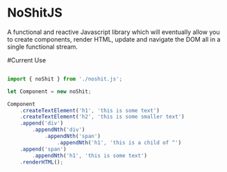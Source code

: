 # NoShitJS

A functional and reactive Javascript library which will eventually allow you to create components, render HTML, update and navigate the DOM all in a single functional stream. 

#Current Use

```javascript

import { noShit } from './noshit.js';

let Component = new noShit;

Component
    .createTextElement('h1', 'this is some text')
    .createTextElement('h2', 'this is some smaller text')
    .append('div')
        .appendNth('div')
            .appendNth('span')
                .appendNth('h1', 'this is a child of ^')
    .append('span')
        .appendNth('h1', 'this is some text')
    .renderHTML();
    
```
